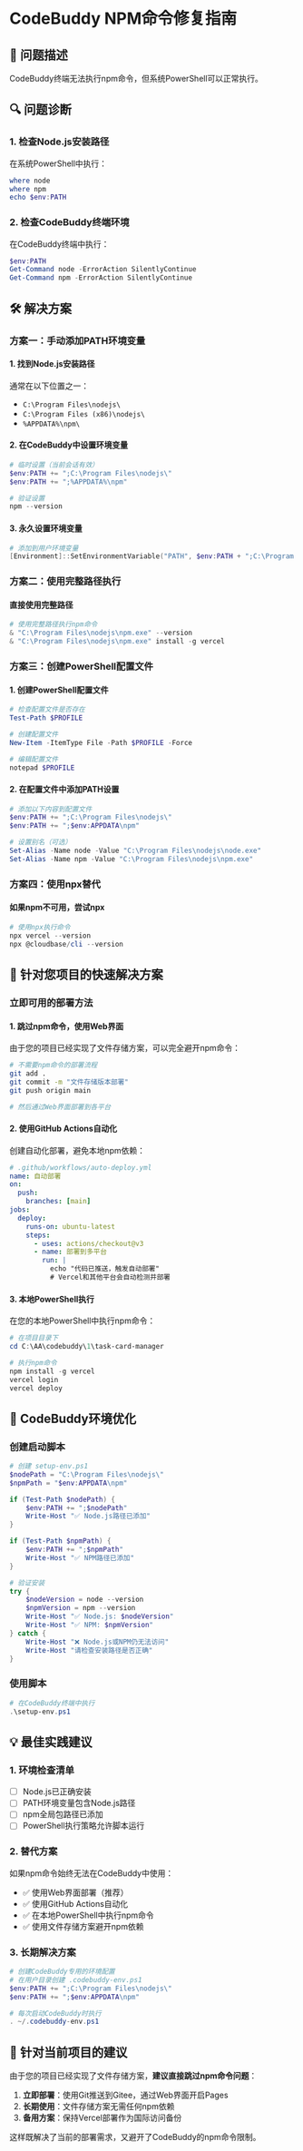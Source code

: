 # CodeBuddy NPM命令修复指南

## 🚨 问题描述
CodeBuddy终端无法执行npm命令，但系统PowerShell可以正常执行。

## 🔍 问题诊断

### 1. 检查Node.js安装路径
在系统PowerShell中执行：
```powershell
where node
where npm
echo $env:PATH
```

### 2. 检查CodeBuddy终端环境
在CodeBuddy终端中执行：
```powershell
$env:PATH
Get-Command node -ErrorAction SilentlyContinue
Get-Command npm -ErrorAction SilentlyContinue
```

## 🛠️ 解决方案

### 方案一：手动添加PATH环境变量

#### 1. 找到Node.js安装路径
通常在以下位置之一：
- `C:\Program Files\nodejs\`
- `C:\Program Files (x86)\nodejs\`
- `%APPDATA%\npm\`

#### 2. 在CodeBuddy中设置环境变量
```powershell
# 临时设置（当前会话有效）
$env:PATH += ";C:\Program Files\nodejs\"
$env:PATH += ";%APPDATA%\npm"

# 验证设置
npm --version
```

#### 3. 永久设置环境变量
```powershell
# 添加到用户环境变量
[Environment]::SetEnvironmentVariable("PATH", $env:PATH + ";C:\Program Files\nodejs\", "User")
```

### 方案二：使用完整路径执行

#### 直接使用完整路径
```powershell
# 使用完整路径执行npm命令
& "C:\Program Files\nodejs\npm.exe" --version
& "C:\Program Files\nodejs\npm.exe" install -g vercel
```

### 方案三：创建PowerShell配置文件

#### 1. 创建PowerShell配置文件
```powershell
# 检查配置文件是否存在
Test-Path $PROFILE

# 创建配置文件
New-Item -ItemType File -Path $PROFILE -Force

# 编辑配置文件
notepad $PROFILE
```

#### 2. 在配置文件中添加PATH设置
```powershell
# 添加以下内容到配置文件
$env:PATH += ";C:\Program Files\nodejs\"
$env:PATH += ";$env:APPDATA\npm"

# 设置别名（可选）
Set-Alias -Name node -Value "C:\Program Files\nodejs\node.exe"
Set-Alias -Name npm -Value "C:\Program Files\nodejs\npm.exe"
```

### 方案四：使用npx替代

#### 如果npm不可用，尝试npx
```powershell
# 使用npx执行命令
npx vercel --version
npx @cloudbase/cli --version
```

## 🎯 针对您项目的快速解决方案

### 立即可用的部署方法

#### 1. 跳过npm命令，使用Web界面
由于您的项目已经实现了文件存储方案，可以完全避开npm命令：

```bash
# 不需要npm命令的部署流程
git add .
git commit -m "文件存储版本部署"
git push origin main

# 然后通过Web界面部署到各平台
```

#### 2. 使用GitHub Actions自动化
创建自动化部署，避免本地npm依赖：

```yaml
# .github/workflows/auto-deploy.yml
name: 自动部署
on:
  push:
    branches: [main]
jobs:
  deploy:
    runs-on: ubuntu-latest
    steps:
      - uses: actions/checkout@v3
      - name: 部署到多平台
        run: |
          echo "代码已推送，触发自动部署"
          # Vercel和其他平台会自动检测并部署
```

#### 3. 本地PowerShell执行
在您的本地PowerShell中执行npm命令：

```powershell
# 在项目目录下
cd C:\AA\codebuddy\1\task-card-manager

# 执行npm命令
npm install -g vercel
vercel login
vercel deploy
```

## 🔧 CodeBuddy环境优化

### 创建启动脚本
```powershell
# 创建 setup-env.ps1
$nodePath = "C:\Program Files\nodejs\"
$npmPath = "$env:APPDATA\npm"

if (Test-Path $nodePath) {
    $env:PATH += ";$nodePath"
    Write-Host "✅ Node.js路径已添加"
}

if (Test-Path $npmPath) {
    $env:PATH += ";$npmPath"
    Write-Host "✅ NPM路径已添加"
}

# 验证安装
try {
    $nodeVersion = node --version
    $npmVersion = npm --version
    Write-Host "✅ Node.js: $nodeVersion"
    Write-Host "✅ NPM: $npmVersion"
} catch {
    Write-Host "❌ Node.js或NPM仍无法访问"
    Write-Host "请检查安装路径是否正确"
}
```

### 使用脚本
```powershell
# 在CodeBuddy终端中执行
.\setup-env.ps1
```

## 💡 最佳实践建议

### 1. 环境检查清单
- [ ] Node.js已正确安装
- [ ] PATH环境变量包含Node.js路径
- [ ] npm全局包路径已添加
- [ ] PowerShell执行策略允许脚本运行

### 2. 替代方案
如果npm命令始终无法在CodeBuddy中使用：
- ✅ 使用Web界面部署（推荐）
- ✅ 使用GitHub Actions自动化
- ✅ 在本地PowerShell中执行npm命令
- ✅ 使用文件存储方案避开npm依赖

### 3. 长期解决方案
```powershell
# 创建CodeBuddy专用的环境配置
# 在用户目录创建 .codebuddy-env.ps1
$env:PATH += ";C:\Program Files\nodejs\"
$env:PATH += ";$env:APPDATA\npm"

# 每次启动CodeBuddy时执行
. ~/.codebuddy-env.ps1
```

## 🎯 针对当前项目的建议

由于您的项目已经实现了文件存储方案，**建议直接跳过npm命令问题**：

1. **立即部署**：使用Git推送到Gitee，通过Web界面开启Pages
2. **长期使用**：文件存储方案无需任何npm依赖
3. **备用方案**：保持Vercel部署作为国际访问备份

这样既解决了当前的部署需求，又避开了CodeBuddy的npm命令限制。